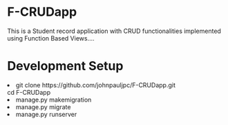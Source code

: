 # F-CRUDapp
This is a Student record application with CRUD functionalities implemented using Function Based Views....

# Development Setup
<li>git clone https://github.com/johnpauljpc/F-CRUDapp.git</li>
cd F-CRUDapp
<li> manage.py makemigration </li>
<li>manage.py migrate</li>
<li>manage.py runserver</li>
